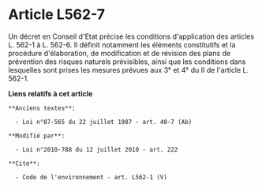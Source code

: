 # Article L562-7

Un décret en Conseil d'Etat précise les conditions d'application des articles L. 562-1 à L. 562-6. Il définit notamment les
éléments constitutifs et la procédure d'élaboration, de modification et de révision des plans de prévention des risques
naturels prévisibles, ainsi que les conditions dans lesquelles sont prises les mesures prévues aux 3° et 4° du II de
l'article L. 562-1.

**Liens relatifs à cet article**

	**Anciens textes**:

	  - Loi n°87-565 du 22 juillet 1987 - art. 40-7 (Ab)

	**Modifié par**:

	  - Loi n°2010-788 du 12 juillet 2010 - art. 222

	**Cite**:

	  - Code de l'environnement - art. L562-1 (V)
